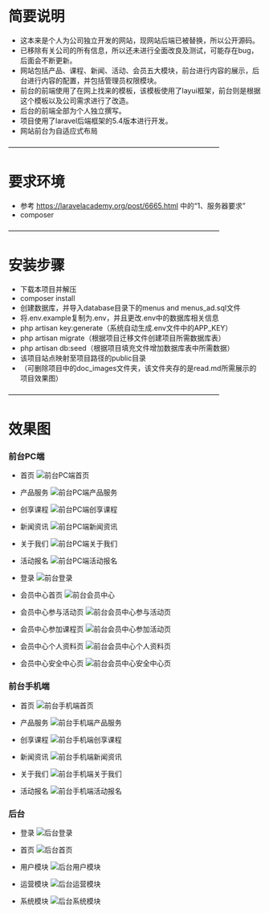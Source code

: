 # 简要说明
- 这本来是个人为公司独立开发的网站，现网站后端已被替换，所以公开源码。
- 已移除有关公司的所有信息，所以还未进行全面改良及测试，可能存在bug，后面会不断更新。
- 网站包括产品、课程、新闻、活动、会员五大模块，前台进行内容的展示，后台进行内容的配置，并包括管理员权限模块。
- 前台的前端使用了在网上找来的模板，该模板使用了layui框架，前台则是根据这个模板以及公司需求进行了改造。
- 后台的前端全部为个人独立撰写。
- 项目使用了laravel后端框架的5.4版本进行开发。
- 网站前台为自适应式布局

——————————————————————————————
# 要求环境
- 参考 https://laravelacademy.org/post/6665.html 中的“1、服务器要求”
- composer

——————————————————————————————
# 安装步骤
- 下载本项目并解压
- composer install
- 创建数据库，并导入database目录下的menus and menus_ad.sql文件
- 将.env.example复制为.env，并且更改.env中的数据库相关信息
- php artisan key:generate（系统自动生成.env文件中的APP_KEY）
- php artisan migrate（根据项目迁移文件创建项目所需数据库表）
- php artisan db:seed（根据项目填充文件增加数据库表中所需数据）
- 该项目站点映射至项目路径的public目录
- （可删除项目中的doc_images文件夹，该文件夹存的是read.md所需展示的项目效果图）

——————————————————————————————
# 效果图
### 前台PC端
- 首页
![前台PC端首页](./doc_images/index.png)

- 产品服务
![前台PC端产品服务](./doc_images/product.png)

- 创享课程
![前台PC端创享课程](./doc_images/course.png)

- 新闻资讯
![前台PC端新闻资讯](./doc_images/new.png)

- 关于我们
![前台PC端关于我们](./doc_images/about.png)

- 活动报名
![前台PC端活动报名](./doc_images/active.png)

- 登录
![前台登录](./doc_images/login.png)

- 会员中心首页
![前台会员中心](./doc_images/user.png)

- 会员中心参与活动页
![前台会员中心参与活动页](./doc_images/user_active.png)

- 会员中心参加课程页
![前台会员中心参加活动页](./doc_images/user_course.png)

- 会员中心个人资料页
![前台会员中心个人资料页](./doc_images/user_profile.png)

- 会员中心安全中心页
![前台会员中心安全中心页](./doc_images/user_security.png)

### 前台手机端
- 首页
![前台手机端首页](./doc_images/mobile_index.png)

- 产品服务
![前台手机端产品服务](./doc_images/mobile_product.png)

- 创享课程
![前台手机端创享课程](./doc_images/mobile_course.png)

- 新闻资讯
![前台手机端新闻资讯](./doc_images/mobile_new.png)

- 关于我们
![前台手机端关于我们](./doc_images/mobile_about.png)

- 活动报名
![前台手机端活动报名](./doc_images/mobile_active.png)

### 后台
- 登录
![后台登录](./doc_images/admin_login.png)

- 首页
![后台首页](./doc_images/admin_index.png)

- 用户模块
![后台用户模块](./doc_images/admin_user.png)

- 运营模块
![后台运营模块](./doc_images/admin_article.png)

- 系统模块
![后台系统模块](./doc_images/admin_role.png)

